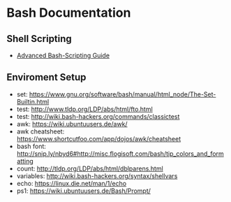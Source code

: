 # Bash Documentation

## Shell Scripting

- [Advanced Bash-Scripting Guide](http://tldp.org/LDP/abs/html/)


## Enviroment Setup

- set: <https://www.gnu.org/software/bash/manual/html_node/The-Set-Builtin.html>
- test: <http://www.tldp.org/LDP/abs/html/fto.html>
- test: <http://wiki.bash-hackers.org/commands/classictest>
- awk: <https://wiki.ubuntuusers.de/awk/>
- awk cheatsheet: <https://www.shortcutfoo.com/app/dojos/awk/cheatsheet>
- bash font: <http://snip.ly/nbyd6#http://misc.flogisoft.com/bash/tip_colors_and_formatting>
- count: <http://tldp.org/LDP/abs/html/dblparens.html>
- variables: <http://wiki.bash-hackers.org/syntax/shellvars>
- echo: <https://linux.die.net/man/1/echo>
- ps1: <https://wiki.ubuntuusers.de/Bash/Prompt/>
